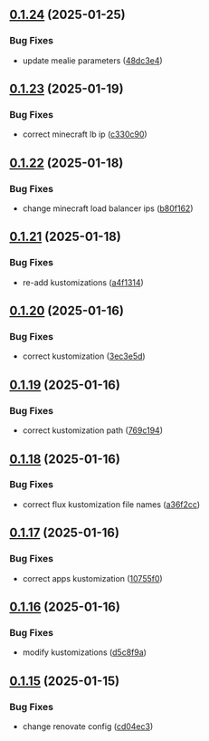 ## [0.1.24](https://github.com/binary-braids/kubernetes-homelab/compare/v0.1.23...v0.1.24) (2025-01-25)


### Bug Fixes

* update mealie parameters ([48dc3e4](https://github.com/binary-braids/kubernetes-homelab/commit/48dc3e42a4421574e86595c96700faff95ab11b8))



## [0.1.23](https://github.com/binary-braids/kubernetes-homelab/compare/v0.1.22...v0.1.23) (2025-01-19)


### Bug Fixes

* correct minecraft lb ip ([c330c90](https://github.com/binary-braids/kubernetes-homelab/commit/c330c90113fa90232a8bf151ea9b6ba0f9a82304))



## [0.1.22](https://github.com/binary-braids/kubernetes-homelab/compare/v0.1.21...v0.1.22) (2025-01-18)


### Bug Fixes

* change minecraft load balancer ips ([b80f162](https://github.com/binary-braids/kubernetes-homelab/commit/b80f16291e9a6d1c34c1241cdaffa4f378510461))



## [0.1.21](https://github.com/binary-braids/kubernetes-homelab/compare/v0.1.20...v0.1.21) (2025-01-18)


### Bug Fixes

* re-add kustomizations ([a4f1314](https://github.com/binary-braids/kubernetes-homelab/commit/a4f1314529f307ca33cae3344a2f22b67e5c8416))



## [0.1.20](https://github.com/binary-braids/kubernetes-homelab/compare/v0.1.19...v0.1.20) (2025-01-16)


### Bug Fixes

* correct kustomization ([3ec3e5d](https://github.com/binary-braids/kubernetes-homelab/commit/3ec3e5dbc45bf0f2761a2985db1208913b0e1c0f))



## [0.1.19](https://github.com/binary-braids/kubernetes-homelab/compare/v0.1.18...v0.1.19) (2025-01-16)


### Bug Fixes

* correct kustomization path ([769c194](https://github.com/binary-braids/kubernetes-homelab/commit/769c194dfedb55a6e1a540e907efa33f9d28ac6c))



## [0.1.18](https://github.com/binary-braids/kubernetes-homelab/compare/v0.1.17...v0.1.18) (2025-01-16)


### Bug Fixes

* correct flux kustomization file names ([a36f2cc](https://github.com/binary-braids/kubernetes-homelab/commit/a36f2ccf30e92142dafbf3a5ca5767494296799b))



## [0.1.17](https://github.com/binary-braids/kubernetes-homelab/compare/v0.1.16...v0.1.17) (2025-01-16)


### Bug Fixes

* correct apps kustomization ([10755f0](https://github.com/binary-braids/kubernetes-homelab/commit/10755f0eb80d3a434edc7e0e44cf5f962569180c))



## [0.1.16](https://github.com/binary-braids/kubernetes-homelab/compare/v0.1.15...v0.1.16) (2025-01-16)


### Bug Fixes

* modify kustomizations ([d5c8f9a](https://github.com/binary-braids/kubernetes-homelab/commit/d5c8f9a290a973edf71b070c54f96800ce58d2b1))



## [0.1.15](https://github.com/binary-braids/kubernetes-homelab/compare/v0.1.14...v0.1.15) (2025-01-15)


### Bug Fixes

* change renovate config ([cd04ec3](https://github.com/binary-braids/kubernetes-homelab/commit/cd04ec3ce8fa55ef803b5ef45d776f94c123215b))



